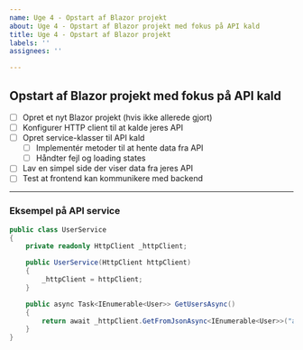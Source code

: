 ```yaml
---
name: Uge 4 - Opstart af Blazor projekt
about: Uge 4 - Opstart af Blazor projekt med fokus på API kald
title: Uge 4 - Opstart af Blazor projekt
labels: ''
assignees: ''

---
```


## Opstart af Blazor projekt med fokus på API kald

- [ ] Opret et nyt Blazor projekt (hvis ikke allerede gjort)
- [ ] Konfigurer HTTP client til at kalde jeres API
- [ ] Opret service-klasser til API kald
  - [ ] Implementér metoder til at hente data fra API
  - [ ] Håndter fejl og loading states
- [ ] Lav en simpel side der viser data fra jeres API
- [ ] Test at frontend kan kommunikere med backend

---

### Eksempel på API service

```csharp
public class UserService
{
    private readonly HttpClient _httpClient;

    public UserService(HttpClient httpClient)
    {
        _httpClient = httpClient;
    }

    public async Task<IEnumerable<User>> GetUsersAsync()
    {
        return await _httpClient.GetFromJsonAsync<IEnumerable<User>>("api/users");
    }
}
```
